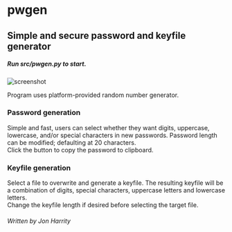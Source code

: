 # pwgen

## Simple and secure password and keyfile generator

##### Run src/pwgen.py to start.

![screenshot](https://raw.githubusercontent.com/jonharrity/pwgen/master/screenshot.png "Screenshot of program")

Program uses platform-provided random number generator.

### Password generation
Simple and fast, users can select whether they want digits, uppercase, lowercase, and/or special characters in new passwords. Password length can be modified; defaulting at 20 characters.   
Click the button to copy the password to clipboard.

### Keyfile generation
Select a file to overwrite and generate a keyfile. The resulting keyfile will be a combination of digits, special characters, uppercase letters and lowercase letters.  
Change the keyfile length if desired before selecting the target file.


###### Written by Jon Harrity
